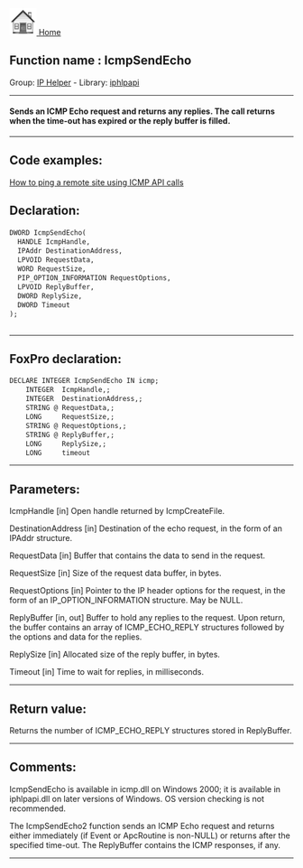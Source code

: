 [<img src="../../images/home.png"> Home ](https://github.com/VFPX/Win32API)  

## Function name : IcmpSendEcho
Group: [IP Helper](../../functions_group.md#IP_Helper)  -  Library: [iphlpapi](../../../libraries.md#iphlpapi)  
***  


#### Sends an ICMP Echo request and returns any replies. The call returns when the time-out has expired or the reply buffer is filled.
***  


## Code examples:
[How to ping a remote site using ICMP API calls](../../samples/sample_486.md)  

## Declaration:
```foxpro  
DWORD IcmpSendEcho(
  HANDLE IcmpHandle,
  IPAddr DestinationAddress,
  LPVOID RequestData,
  WORD RequestSize,
  PIP_OPTION_INFORMATION RequestOptions,
  LPVOID ReplyBuffer,
  DWORD ReplySize,
  DWORD Timeout
);
  
```  
***  


## FoxPro declaration:
```foxpro  
DECLARE INTEGER IcmpSendEcho IN icmp;
	INTEGER  IcmpHandle,;
	INTEGER  DestinationAddress,;
	STRING @ RequestData,;
	LONG     RequestSize,;
	STRING @ RequestOptions,;
	STRING @ ReplyBuffer,;
	LONG     ReplySize,;
	LONG     timeout  
```  
***  


## Parameters:
IcmpHandle 
[in] Open handle returned by IcmpCreateFile. 

DestinationAddress 
[in] Destination of the echo request, in the form of an IPAddr structure. 

RequestData 
[in] Buffer that contains the data to send in the request. 

RequestSize 
[in] Size of the request data buffer, in bytes. 

RequestOptions 
[in] Pointer to the IP header options for the request, in the form of an IP_OPTION_INFORMATION structure. May be NULL. 

ReplyBuffer 
[in, out] Buffer to hold any replies to the request. Upon return, the buffer contains an array of ICMP_ECHO_REPLY structures followed by the options and data for the replies.

ReplySize 
[in] Allocated size of the reply buffer, in bytes.

Timeout 
[in] Time to wait for replies, in milliseconds.   
***  


## Return value:
Returns the number of ICMP_ECHO_REPLY structures stored in ReplyBuffer.  
***  


## Comments:
IcmpSendEcho is available in icmp.dll on Windows 2000; it is available in iphlpapi.dll on later versions of Windows. OS version checking is not recommended.   
  
The IcmpSendEcho2 function sends an ICMP Echo request and returns either immediately (if Event or ApcRoutine is non-NULL) or returns after the specified time-out. The ReplyBuffer contains the ICMP responses, if any.  
  
***  

